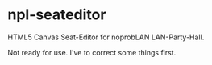 npl-seateditor
==============

HTML5 Canvas Seat-Editor for noprobLAN LAN-Party-Hall.

Not ready for use. I've to correct some things first.
